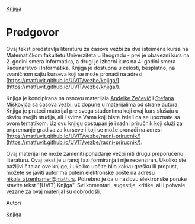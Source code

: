 [Knjiga](../../README.md)

# Predgovor

Ovaj tekst predstavlja literaturu za časove vežbi za dva istoimena kursa na Matematičkom fakultetu Univerziteta u Beogradu - prvi je obavezni kurs na 2. godini smera Informatika, a drugi je izborni kurs na 4. godini smera Računarstvo i Informatika. Knjiga je dostupna u celosti, besplatno, na zvaničnom sajtu kurseva koji se može pronaći na adresi [https://matfuvit.github.io/UVIT/vezbe/knjiga/](https://matfuvit.github.io/UVIT/vezbe/knjiga/). 

Knjiga je koncipirana na osnovu materijala [Anđelke Zečević](http://poincare.matf.bg.ac.rs/~andjelkaz/) i [Stefana Miškovića](http://poincare.matf.bg.ac.rs/~stefan/) sa časova vežbi, uz dopune u materijalima od strane autora. Knjiga je prateći materijal pre svega studentima koji ovaj kurs slušaju u okviru svojih studija, ali i svima Vama koji biste želeli da se upoznate sa ovom tematikom. Uz ovu knjigu dostupan je i radni priručnik koji služi za pripremanje gradiva za kurseve i koji se može pronaći na adresi [https://matfuvit.github.io/UVIT/vezbe/radni-prirucnik/](https://matfuvit.github.io/UVIT/vezbe/radni-prirucnik/).

Ovaj materijal ne može zameniti pohađanje vežbi niti drugu preporučenu literaturu. Ovaj tekst je u ranoj fazi formiranja i nije recenziran. Ukoliko ste pažljivi čitalac ove knjige, i ukoliko uočite bilo kakvu grešku ili propust, možete se javiti autorima putem elektronske pošte na adresu [nikola_ajzenhamer@math.rs](mailto:nikola_ajzenhamer@math.rs). Potrebno je da u naslovu elektronske poruke stavite tekst "[UVIT] Knjiga". Svi komentari, sugestije, kritike, ali i pohvale vezane za ovaj materijal su dobrodošli.

Autori

[Knjiga](../../README.md)
